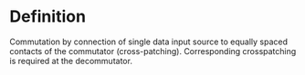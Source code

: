 # Definition

Commutation by connection of single data input source to equally spaced
contacts of the commutator (cross-patching). Corresponding crosspatching
is required at the decommutator.
